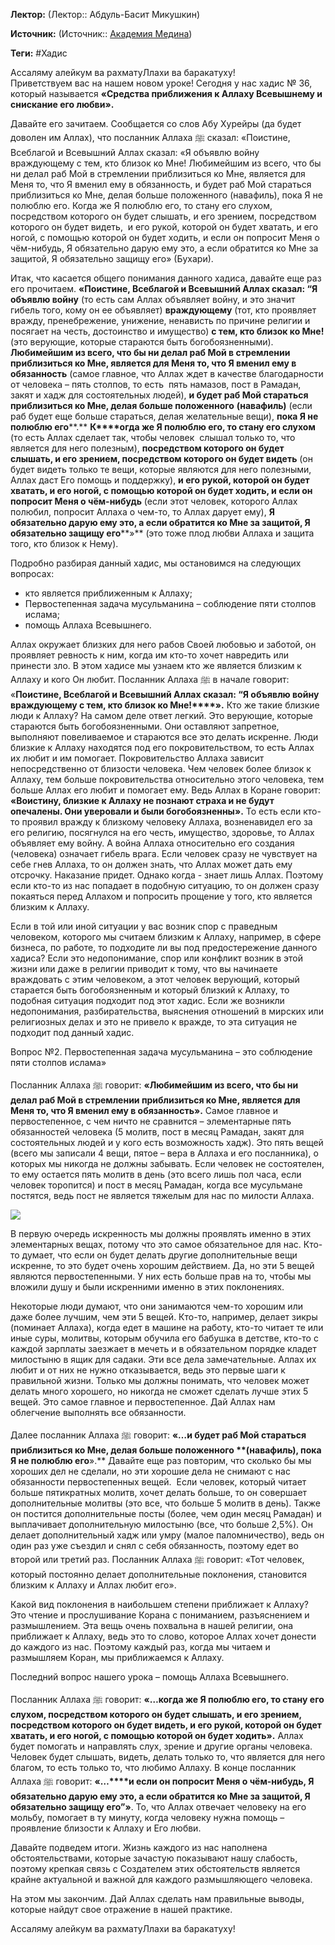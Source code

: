 **Лектор:** (Лектор:: Абдуль-Басит Микушкин)

**Источник:** (Источник:: [Академия Медина](https://web.medinaschool.org/school/))

**Теги:** #Хадис

Ассаляму алейкум ва рахматуЛлахи ва баракатуху!  
Приветствуем вас на нашем новом уроке! Сегодня у нас хадис № 36, который называется **«Средства приближения к Аллаху Всевышнему и снискание его любви».**


Давайте его зачитаем. Сообщается со слов Абу Хурейры (да будет доволен им Аллах), что посланник Аллаха ﷺ сказал: «Поистине, Всеблагой и Всевышний Аллах сказал: «Я объявлю войну враждующему с тем, кто близок ко Мне! Любимейшим из всего, что бы ни делал раб Мой в стремлении приблизиться ко Мне, является для Меня то, что Я вменил ему в обязанность, и будет раб Мой стараться приблизиться ко Мне, делая больше положенного (навафиль), пока Я не полюблю его. Когда же Я полюблю его, то стану его слухом, посредством которого он будет слышать, и его зрением, посредством которого он будет видеть,  и его рукой, которой он будет хватать, и его ногой, с помощью которой он будет ходить, и если он попросит Меня о чём-нибудь, Я обязательно дарую ему это, а если обратится ко Мне за защитой, Я обязательно защищу его» (Бухари).


Итак, что касается общего понимания данного хадиса, давайте еще раз его прочитаем. **«Поистине, Всеблагой и Всевышний Аллах сказал: “Я объявлю войну** (то есть сам Аллах объявляет войну, и это значит гибель того, кому он ее объявляет) **враждующему** (тот, кто проявляет вражду, пренебрежение, унижение, ненависть по причине религии и посягает на честь, достоинство и имущество) **с тем, кто близок ко Мне!** (это верующие, которые стараются быть богобоязненными). **Любимейшим из всего, что бы ни делал раб Мой в стремлении приблизиться ко Мне, является для Меня то, что Я вменил ему в обязанность** (самое главное, что Аллах ждет в качестве благодарности от человека – пять столпов, то есть  пять намазов, пост в Рамадан, закят и хадж для состоятельных людей), **и будет раб Мой стараться приблизиться ко Мне, делая больше положенного** **(навафиль)** (если раб будет еще больше стараться, делая желательные вещи), **пока Я не полюблю его****.** **К****огда же Я полюблю его, то стану его слухом** (то есть Аллах сделает так, чтобы человек  слышал только то, что является для него полезным), **посредством которого он будет слышать, и его зрением, посредством которого он будет видеть** (он будет видеть только те вещи, которые являются для него полезными, Аллах даст Его помощь и поддержку), **и его рукой, которой он будет хватать, и его ногой, с помощью которой он будет ходить, и если он попросит Меня о чём-нибудь** (если этот человек, которого Аллах полюбил, попросит Аллаха о чем-то, то Аллах дарует ему), **Я обязательно дарую ему это, а если обратится ко Мне за защитой, Я обязательно защищу его****»** (это тоже плод любви Аллаха и защита того, кто близок к Нему).


Подробно разбирая данный хадис, мы остановимся на следующих вопросах:


* кто является приближенным к Аллаху;
* Первостепенная задача мусульманина – соблюдение пяти столпов ислама;
* помощь Аллаха Всевышнего.


Аллах окружает близких для него рабов Своей любовью и заботой, он проявляет ревность к ним, когда им кто-то хочет навредить или принести зло. В этом хадисе мы узнаем кто же является близким к Аллаху и кого Он любит. Посланник Аллаха ﷺ в начале говорит: «**Поистине, Всеблагой и Всевышний Аллах сказал: “Я объявлю войну враждующему с тем, кто близок ко Мне!****».** Кто же такие близкие люди к Аллаху? На самом деле ответ легкий. Это верующие, которые стараются быть богобоязненными. Они оставляют запретное, выполняют повеливаемое и стараются все это делать искренне. Люди близкие к Аллаху находятся под его покровительством, то есть Аллах их любит и им помогает. Покровительство Аллаха зависит непосредственно от близости человека. Чем человек более близок к Аллаху, тем больше покровительства относительно этого человека, тем больше Аллах его любит и помогает ему. Ведь Аллах в Коране говорит: **«Воистину, близкие к Аллаху не познают страха и не будут опечалены. Они уверовали и были богобоязненны».** То есть если кто-то проявил вражду к близкому человеку Аллаха, возненавидел его за его религию, посягнулся на его честь, имущество, здоровье, то Аллах объявляет ему войну. А война Аллаха относительно его создания (человека) означает гибель врага. Если человек сразу не чувствует на себе гнев Аллаха, то он должен знать, что Аллах может дать ему отсрочку. Наказание придет. Однако когда - знает лишь Аллах. Поэтому если кто-то из нас попадает в подобную ситуацию, то он должен сразу покаяться перед Аллахом и попросить прощение у того, кто является близким к Аллаху.


Если в той или иной ситуации у вас возник спор с праведным человеком, которого мы считаем близким к Аллаху, например, в сфере бизнеса, по работе, то подходите ли вы под предостережение данного хадиса? Если это недопонимание, спор или конфликт возник в этой жизни или даже в религии приводит к тому, что вы начинаете враждовать с этим человеком, а этот человек верующий, который старается быть богобоязненным и который близкий к Аллаху, то подобная ситуация подходит под этот хадис. Если же возникли недопонимания, разбирательства, выяснения отношений в мирских или религиозных делах и это не привело к вражде, то эта ситуация не подходит под данный хадис.


Вопрос №2. Первостепенная задача мусульманина – это соблюдение пяти столпов ислама»


Посланник Аллаха ﷺ говорит: **«****Любимейшим из всего, что бы ни делал раб Мой в стремлении приблизиться ко Мне, является для Меня то, что Я вменил ему в обязанность****».** Самое главное и первостепенное, с чем ничто не сравнится – элементарные пять обязанностей человека (5 молитв, пост в месяц Рамадан, закят для состоятельных людей и у кого есть возможность хадж). Это пять вещей (всего мы записали 4 вещи, пятое – вера в Аллаха и его посланника), о которых мы никогда не должны забывать. Если человек не состоятелен, то ему остается пять молитв в день (это всего лишь пол часа, если человек торопится) и пост в месяц Рамадан, когда все мусульмане постятся, ведь пост не является тяжелым для нас по милости Аллаха.


![](https://medinaschool.org/files/images/2020/01/5bd60192d11dfe9ca9f8b5bd0e285e08.jpg)


В первую очередь искренность мы должны проявлять именно в этих элементарных вещах, потому что это самое обязательное для нас. Кто-то думает, что если он будет делать другие дополнительные вещи искренне, то это будет очень хорошим действием. Да, но эти 5 вещей являются первостепенными. У них есть больше прав на то, чтобы мы вложили душу и были искренними именно в этих поклонениях.


Некоторые люди думают, что они занимаются чем-то хорошим или даже более лучшим, чем эти 5 вещей. Кто-то, например, делает зикры (поминает Аллаха), когда едет в машине на работу, кто-то читает те или иные суры, молитвы, которым обучила его бабушка в детстве, кто-то с каждой зарплаты заезжает в мечеть и в обязательном порядке кладет милостыню в ящик для садаки. Эти все дела замечательные. Аллах их любит и от них не нужно отказывается, ведь это первые шаги к правильной жизни. Только мы должны понимать, что человек может делать много хорошего, но никогда не сможет сделать лучше этих 5 вещей. Это самое главное и первостепенное. Дай Аллах нам облегчение выполнять все обязанности.


Далее посланник Аллаха ﷺ говорит: **«…****и будет раб Мой стараться приблизиться ко Мне, делая больше положенного** **(навафиль)****, пока Я не полюблю его****».** Давайте еще раз повторим, что сколько бы мы хороших дел не сделали, но эти хорошие дела не снимают с нас обязанности первостепенных вещей.  Если человек, который читает больше пятикратных молитв, хочет делать больше, то он совершает дополнительные молитвы (это все, что больше 5 молитв в день). Также он постится дополнительные посты (более, чем один месяц Рамадан) и выплачивает дополнительную милостыню (все, что больше 2,5%). Он делает дополнительный хадж или умру (малое паломничество), ведь он один раз уже съездил и снял с себя обязанность, поэтому едет во второй или третий раз. Посланник Аллаха ﷺ говорит: «Тот человек, который постоянно делает дополнительные поклонения, становится близким к Аллаху и Аллах любит его».


Какой вид поклонения в наибольшем степени приближает к Аллаху? Это чтение и прослушивание Корана с пониманием, разъяснением и размышлением. Эта вещь очень похвальна в нашей религии, она приближает к Аллаху, ведь это то слово, которое Аллах хочет донести до каждого из нас. Поэтому каждый раз, когда мы читаем и размышляем Коран, мы приближаемся к Аллаху.


Последний вопрос нашего урока – помощь Аллаха Всевышнего.


Посланник Аллаха ﷺ говорит: **«…****когда же Я полюблю его, то стану его слухом, посредством которого он будет слышать, и его зрением, посредством которого он будет видеть, и его рукой, которой он будет хватать, и его ногой, с помощью которой он будет ходить****».** Аллах будет помогать и направлять слух, зрение и другие органы человека. Человек будет слышать, видеть, делать только то, что является для него благом, то есть только то, что любимо Аллаху. В конце посланник Аллаха ﷺ говорит: **«…****и если он попросит Меня о чём-нибудь, Я обязательно дарую ему это, а если обратится ко Мне за защитой, Я обязательно защищу его”»**. То, что Аллах отвечает человеку на его мольбу, помогает в ту минуту, когда человеку нужна помощь – проявление близости к Аллаху и Его любви.


Давайте подведем итоги. Жизнь каждого из нас наполнена обстоятельствами, которые зачастую показывают нашу слабость, поэтому крепкая связь с Создателем этих обстоятельств является крайне актуальной и важной для каждого размышляющего человека.


На этом мы закончим. Дай Аллах сделать нам правильные выводы, которые найдут свое отражение в нашей практике.


Ассаляму алейкум ва рахматуЛлахи ва баракатуху!


